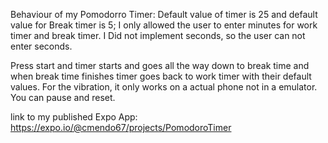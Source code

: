 Behaviour of my Pomodorro Timer:
Default value of timer is 25 and default value for Break timer is 5;
I only allowed the user to enter minutes for work timer and break timer. I Did not implement seconds, so the user can not enter seconds.

Press start and timer starts and goes all the way down to break time and when break time finishes timer goes back to work timer with their default values. For the vibration, it only works on a actual phone not in a emulator.
You can pause and reset.

link to my published Expo App: https://expo.io/@cmendo67/projects/PomodoroTimer